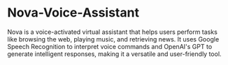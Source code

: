 # Nova-Voice-Assistant
Nova is a voice-activated virtual assistant that helps users perform tasks like browsing the web, playing music, and retrieving news. It uses Google Speech Recognition to interpret voice commands and OpenAI's GPT to generate intelligent responses, making it a versatile and user-friendly tool.  

